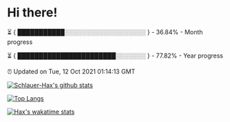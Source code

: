 # Hi there!

⏳ { ███████████░░░░░░░░░░░░░░░░░░░ } - 36.84% - Month progress

⏳ { ███████████████████████░░░░░░░ } - 77.82% - Year progress

⏰ Updated on Tue, 12 Oct 2021 01:14:13 GMT


[![Schlauer-Hax's github stats](https://github-readme-stats.vercel.app/api?username=Schlauer-Hax&show_icons=true&theme=dark&count_private=true)](https://github.com/Schlauer-Hax)


[![Top Langs](https://github-readme-stats.vercel.app/api/top-langs/?username=Schlauer-Hax&layout=compact&theme=dark)](https://github.com/Schlauer-Hax?tab=repositories)


[![Hax's wakatime stats](https://github-readme-stats.vercel.app/api/wakatime?username=Hax&theme=dark)](https://wakatime.com/@Hax)

